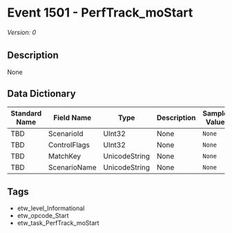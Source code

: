 # Event 1501 - PerfTrack_moStart
###### Version: 0

## Description
None

## Data Dictionary
|Standard Name|Field Name|Type|Description|Sample Value|
|---|---|---|---|---|
|TBD|ScenarioId|UInt32|None|`None`|
|TBD|ControlFlags|UInt32|None|`None`|
|TBD|MatchKey|UnicodeString|None|`None`|
|TBD|ScenarioName|UnicodeString|None|`None`|

## Tags
* etw_level_Informational
* etw_opcode_Start
* etw_task_PerfTrack_moStart